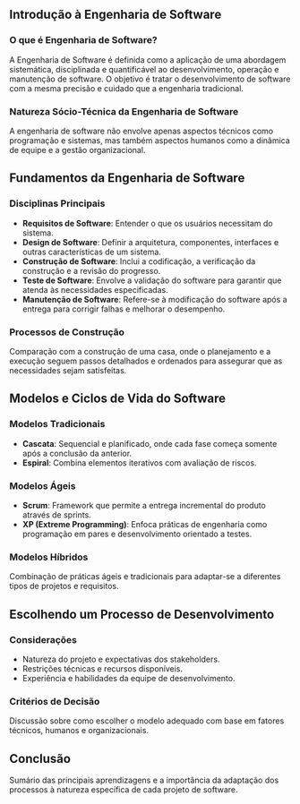 

## Introdução à Engenharia de Software

### O que é Engenharia de Software?
A Engenharia de Software é definida como a aplicação de uma abordagem sistemática, disciplinada e quantificável ao desenvolvimento, operação e manutenção de software. O objetivo é tratar o desenvolvimento de software com a mesma precisão e cuidado que a engenharia tradicional.

### Natureza Sócio-Técnica da Engenharia de Software
A engenharia de software não envolve apenas aspectos técnicos como programação e sistemas, mas também aspectos humanos como a dinâmica de equipe e a gestão organizacional.

## Fundamentos da Engenharia de Software

### Disciplinas Principais
- **Requisitos de Software**: Entender o que os usuários necessitam do sistema.
- **Design de Software**: Definir a arquitetura, componentes, interfaces e outras características de um sistema.
- **Construção de Software**: Inclui a codificação, a verificação da construção e a revisão do progresso.
- **Teste de Software**: Envolve a validação do software para garantir que atenda às necessidades especificadas.
- **Manutenção de Software**: Refere-se à modificação do software após a entrega para corrigir falhas e melhorar o desempenho.

### Processos de Construção
Comparação com a construção de uma casa, onde o planejamento e a execução seguem passos detalhados e ordenados para assegurar que as necessidades sejam satisfeitas.

## Modelos e Ciclos de Vida do Software

### Modelos Tradicionais
- **Cascata**: Sequencial e planificado, onde cada fase começa somente após a conclusão da anterior.
- **Espiral**: Combina elementos iterativos com avaliação de riscos.

### Modelos Ágeis
- **Scrum**: Framework que permite a entrega incremental do produto através de sprints.
- **XP (Extreme Programming)**: Enfoca práticas de engenharia como programação em pares e desenvolvimento orientado a testes.

### Modelos Híbridos
Combinação de práticas ágeis e tradicionais para adaptar-se a diferentes tipos de projetos e requisitos.

## Escolhendo um Processo de Desenvolvimento
### Considerações
- Natureza do projeto e expectativas dos stakeholders.
- Restrições técnicas e recursos disponíveis.
- Experiência e habilidades da equipe de desenvolvimento.

### Critérios de Decisão
Discussão sobre como escolher o modelo adequado com base em fatores técnicos, humanos e organizacionais.

## Conclusão
Sumário das principais aprendizagens e a importância da adaptação dos processos à natureza específica de cada projeto de software.


